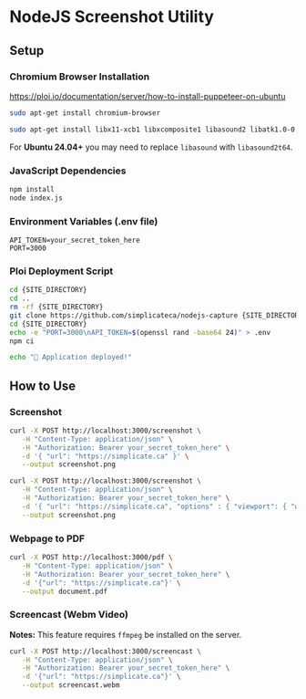 # NodeJS Screenshot Utility

## Setup

### Chromium Browser Installation

https://ploi.io/documentation/server/how-to-install-puppeteer-on-ubuntu

```bash
sudo apt-get install chromium-browser

sudo apt-get install libx11-xcb1 libxcomposite1 libasound2 libatk1.0-0 libatk-bridge2.0-0 libcairo2 libcups2 libdbus-1-3 libexpat1 libfontconfig1 libgbm1 libgcc1 libglib2.0-0 libgtk-3-0 libnspr4 libpango-1.0-0 libpangocairo-1.0-0 libstdc++6 libx11-6 libx11-xcb1 libxcb1 libxcomposite1 libxcursor1 libxdamage1 libxext6 libxfixes3 libxi6 libxrandr2 libxrender1 libxss1 libxtst6
```

For **Ubuntu 24.04+** you may need to replace `libasound` with `libasound2t64`.

### JavaScript Dependencies

```bash
npm install
node index.js
```

### Environment Variables (.env file)

```env
API_TOKEN=your_secret_token_here
PORT=3000
```

### Ploi Deployment Script

```bash
cd {SITE_DIRECTORY}
cd ..
rm -rf {SITE_DIRECTORY}
git clone https://github.com/simplicateca/nodejs-capture {SITE_DIRECTORY}
cd {SITE_DIRECTORY}
echo -e "PORT=3000\nAPI_TOKEN=$(openssl rand -base64 24)" > .env
npm ci

echo "🚀 Application deployed!"
```

## How to Use

### Screenshot

```bash
curl -X POST http://localhost:3000/screenshot \
   -H "Content-Type: application/json" \
   -H "Authorization: Bearer your_secret_token_here" \
   -d '{ "url": "https://simplicate.ca" }' \
   --output screenshot.png
```

```bash
curl -X POST http://localhost:3000/screenshot \
   -H "Content-Type: application/json" \
   -H "Authorization: Bearer your_secret_token_here" \
   -d '{ "url": "https://simplicate.ca", "options" : { "viewport": { "width": 1024, "height": 768 } }  }' \
   --output screenshot.png
```

### Webpage to PDF

```bash
curl -X POST http://localhost:3000/pdf \
   -H "Content-Type: application/json" \
   -H "Authorization: Bearer your_secret_token_here" \
   -d '{"url": "https://simplicate.ca"}' \
   --output document.pdf
```

### Screencast (Webm Video)

**Notes:** This feature requires `ffmpeg` be installed on the server.

```bash
curl -X POST http://localhost:3000/screencast \
   -H "Content-Type: application/json" \
   -H "Authorization: Bearer your_secret_token_here" \
   -d '{"url": "https://simplicate.ca"}' \
   --output screencast.webm
```
